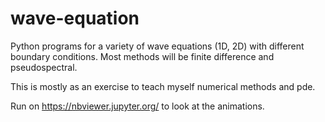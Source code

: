 # wave-equation

Python programs for a variety of wave equations (1D, 2D) with different boundary conditions. Most methods will be finite difference and pseudospectral.

This is mostly as an exercise to teach myself numerical methods and pde.

Run on https://nbviewer.jupyter.org/ to look at the animations.

